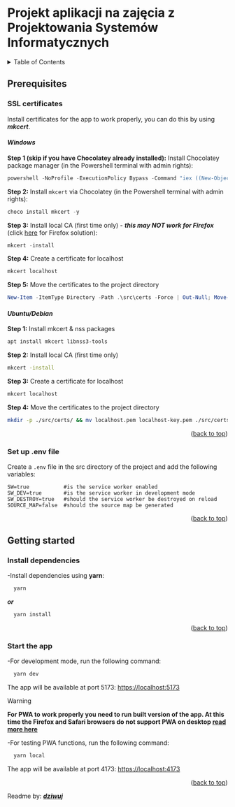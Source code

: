 # Projekt aplikacji na zajęcia z Projektowania Systemów Informatycznych

<a id="readme-top"></a>

<!-- TABLE OF CONTENTS -->
<details>
  <summary>Table of Contents</summary>
  <ol>
    <li>
      <a href="#prerequisites">Prerequisites</a>
      <ul>
        <li>
        <a href="#ssl-certificates">SSL certificates</a>
        <ul>
          <li><a href="#windows">Windows</a></li>
          <li><a href="#ubuntudebian">Ubuntu/Debian</a></li>
        </ul>
        </li>
        <li><a href="#set-up-env-file">Set up .env file</a></li>
      </ul>
    </li>
    <li>
      <a href="#getting-started">Getting started</a>
        <ul>
          <li><a href="#install-dependencies">Install dependencies</a></li>
          <li><a href="#start-the-app">Start the app</a>
        </ul>
    </li>
  </ol>
</details>

<!-- Prerequisites -->

## Prerequisites

<!--SSL Certificates-->

### SSL certificates

Install certificates for the app to work properly, you can do this by using **_mkcert_**.

#### **_Windows_**

**Step 1 (skip if you have Chocolatey already installed):** Install Chocolatey package manager (in the Powershell terminal with admin rights):

```powershell
powershell -NoProfile -ExecutionPolicy Bypass -Command "iex ((New-Object System.Net.WebClient).DownloadString('https://community.chocolatey.org/install.ps1')); [Environment]::SetEnvironmentVariable('Path', [Environment]::GetEnvironmentVariable('Path','User') + ';' + [Environment]::GetEnvironmentVariable('ChocolateyInstall','Machine') + '\bin', 'User')"
```

**Step 2:** Install `mkcert` via Chocolatey (in the Powershell terminal with admin rights):

```powershell
choco install mkcert -y
```

**Step 3:** Install local CA (first time only) - **_this may NOT work for Firefox_** (click [here](https://wiki.mozilla.org/CA/AddRootToFirefox#Windows_Enterprise_Support) for Firefox solution):

```powershell
mkcert -install
```

**Step 4:** Create a certificate for localhost

```powershell
mkcert localhost
```

**Step 5:** Move the certificates to the project directory

```powershell
New-Item -ItemType Directory -Path .\src\certs -Force | Out-Null; Move-Item .\localhost.pem, .\localhost-key.pem -Destination .\src\certs\
```

#### **_Ubuntu/Debian_**

**Step 1:** Install mkcert & nss packages

```bash
apt install mkcert libnss3-tools
```

**Step 2:** Install local CA (first time only)

```bash
mkcert -install
```

**Step 3:** Create a certificate for localhost

```bash
mkcert localhost
```

**Step 4:** Move the certificates to the project directory

```bash
mkdir -p ./src/certs/ && mv localhost.pem localhost-key.pem ./src/certs/
```

<p align="right">(<a href="#readme-top">back to top</a>)</p>

<!-- Set up .env file-->

### Set up .env file

Create a `.env` file in the src directory of the project and add the following variables:

```env
SW=true           #is the service worker enabled
SW_DEV=true       #is the service worker in development mode
SW_DESTROY=true   #should the service worker be destroyed on reload
SOURCE_MAP=false  #should the source map be generated
```

<p align="right">(<a href="#readme-top">back to top</a>)</p>

## Getting started

### Install dependencies

-Install dependencies using **yarn**:

```bash
  yarn
```

**_or_**

```bash
  yarn install
```

<p align="right">(<a href="#readme-top">back to top</a>)</p>

### Start the app

-For development mode, run the following command:

```bash
  yarn dev
```

The app will be available at port 5173: [https://localhost:5173](https://localhost:5173)

> [!WARNING]
> **For PWA to work properly you need to run built version of the app. At this time the Firefox and Safari browsers do not support PWA on desktop [read more here](https://developer.mozilla.org/en-US/docs/Web/Progressive_web_apps/Guides/Making_PWAs_installable#browser_support)**

-For testing PWA functions, run the following command:

```bash
  yarn local
```

The app will be available at port 4173: [https://localhost:4173](https://localhost:4173)

<p align="right">(<a href="#readme-top">back to top</a>)</p>

Readme by: **_[dziwuj](https://github.com/dziwuj)_**
